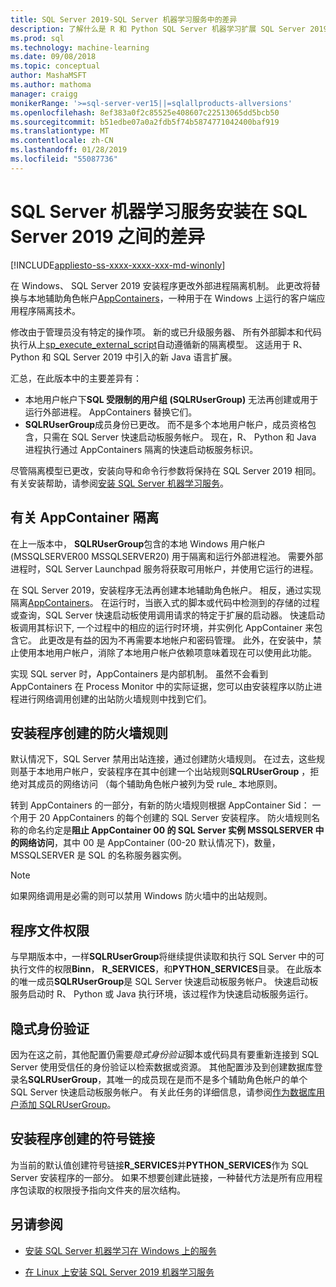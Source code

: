 ```yaml
---
title: SQL Server 2019-SQL Server 机器学习服务中的差异
description: 了解什么是 R 和 Python SQL Server 机器学习扩展 SQL Server 2019 预览版本中的新增功能。
ms.prod: sql
ms.technology: machine-learning
ms.date: 09/08/2018
ms.topic: conceptual
author: MashaMSFT
ms.author: mathoma
manager: craigg
monikerRange: '>=sql-server-ver15||=sqlallproducts-allversions'
ms.openlocfilehash: 8ef383a0f2c85525e408607c22513065dd5bcb50
ms.sourcegitcommit: b51edbe07a0a2fdb5f74b5874771042400baf919
ms.translationtype: MT
ms.contentlocale: zh-CN
ms.lasthandoff: 01/28/2019
ms.locfileid: "55087736"
---
```

# <a name="differences-in-sql-server-machine-learning-services-installation-in-sql-server-2019"></a>SQL Server 机器学习服务安装在 SQL Server 2019 之间的差异  
[!INCLUDE[appliesto-ss-xxxx-xxxx-xxx-md-winonly](../../includes/appliesto-ss-xxxx-xxxx-xxx-md-winonly.md)]

在 Windows、 SQL Server 2019 安装程序更改外部进程隔离机制。 此更改将替换与本地辅助角色帐户[AppContainers](https://docs.microsoft.com/windows/desktop/secauthz/appcontainer-isolation)，一种用于在 Windows 上运行的客户端应用程序隔离技术。 

修改由于管理员没有特定的操作项。 新的或已升级服务器、 所有外部脚本和代码执行从上[sp_execute_external_script](../../relational-databases/system-stored-procedures/sp-execute-external-script-transact-sql.md)自动遵循新的隔离模型。 这适用于 R、 Python 和 SQL Server 2019 中引入的新 Java 语言扩展。

汇总，在此版本中的主要差异有：

+ 本地用户帐户下**SQL 受限制的用户组 (SQLRUserGroup)** 无法再创建或用于运行外部进程。 AppContainers 替换它们。
+ **SQLRUserGroup**成员身份已更改。 而不是多个本地用户帐户，成员资格包含，只需在 SQL Server 快速启动板服务帐户。 现在，R、 Python 和 Java 进程执行通过 AppContainers 隔离的快速启动板服务标识。

尽管隔离模型已更改，安装向导和命令行参数将保持在 SQL Server 2019 相同。 有关安装帮助，请参阅[安装 SQL Server 机器学习服务](sql-machine-learning-services-windows-install.md)。

## <a name="about-appcontainer-isolation"></a>有关 AppContainer 隔离

在上一版本中， **SQLRUserGroup**包含的本地 Windows 用户帐户 (MSSQLSERVER00 MSSQLSERVER20) 用于隔离和运行外部进程池。 需要外部进程时，SQL Server Launchpad 服务将获取可用帐户，并使用它运行的进程。 

在 SQL Server 2019，安装程序无法再创建本地辅助角色帐户。 相反，通过实现隔离[AppContainers](https://docs.microsoft.com/windows/desktop/secauthz/appcontainer-isolation)。 在运行时，当嵌入式的脚本或代码中检测到的存储的过程或查询，SQL Server 快速启动板使用调用请求的特定于扩展的启动器。 快速启动板调用其标识下, 一个过程中的相应的运行时环境，并实例化 AppContainer 来包含它。 此更改是有益的因为不再需要本地帐户和密码管理。 此外，在安装中，禁止使用本地用户帐户，消除了本地用户帐户依赖项意味着现在可以使用此功能。

实现 SQL server 时，AppContainers 是内部机制。 虽然不会看到 AppContainers 在 Process Monitor 中的实际证据，您可以由安装程序以防止进程进行网络调用创建的出站防火墙规则中找到它们。

## <a name="firewall-rules-created-by-setup"></a>安装程序创建的防火墙规则

默认情况下，SQL Server 禁用出站连接，通过创建防火墙规则。 在过去，这些规则基于本地用户帐户，安装程序在其中创建一个出站规则**SQLRUserGroup** ，拒绝对其成员的网络访问 （每个辅助角色帐户被列为受 rule_ 本地原则。 

转到 AppContainers 的一部分，有新的防火墙规则根据 AppContainer Sid： 一个用于 20 AppContainers 的每个创建的 SQL Server 安装程序。 防火墙规则名称的命名约定是**阻止 AppContainer 00 的 SQL Server 实例 MSSQLSERVER 中的网络访问**，其中 00 是 AppContainer (00-20 默认情况下)，数量，MSSQLSERVER 是 SQL 的名称服务器实例。 

> [!Note]
> 如果网络调用是必需的则可以禁用 Windows 防火墙中的出站规则。

## <a name="program-file-permissions"></a>程序文件权限

与早期版本中，一样**SQLRUserGroup**将继续提供读取和执行 SQL Server 中的可执行文件的权限**Binn**， **R_SERVICES**，和**PYTHON_SERVICES**目录。 在此版本的唯一成员**SQLRUserGroup**是 SQL Server 快速启动板服务帐户。  快速启动板服务启动时 R、 Python 或 Java 执行环境，该过程作为快速启动板服务运行。

## <a name="implied-authentication"></a>隐式身份验证

因为在这之前，其他配置仍需要*隐式身份验证*脚本或代码具有要重新连接到 SQL Server 使用受信任的身份验证以检索数据或资源。 其他配置涉及到创建数据库登录名**SQLRUserGroup**，其唯一的成员现在是而不是多个辅助角色帐户的单个 SQL Server 快速启动板服务帐户。 有关此任务的详细信息，请参阅[作为数据库用户添加 SQLRUserGroup](../security/add-sqlrusergroup-to-database.md)。


## <a name="symbolic-link-created-by-setup"></a>安装程序创建的符号链接

为当前的默认值创建符号链接**R_SERVICES**并**PYTHON_SERVICES**作为 SQL Server 安装程序的一部分。 如果不想要创建此链接，一种替代方法是所有应用程序包读取的权限授予指向文件夹的层次结构。


## <a name="see-also"></a>另请参阅

+ [安装 SQL Server 机器学习在 Windows 上的服务](sql-machine-learning-services-windows-install.md)

+ [在 Linux 上安装 SQL Server 2019 机器学习服务](../../linux/sql-server-linux-setup-machine-learning.md)
